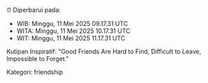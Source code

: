 ⏰ Diperbarui pada:
- WIB: Minggu, 11 Mei 2025 09.17.31 UTC
- WITA: Minggu, 11 Mei 2025 10.17.31 UTC
- WIT: Minggu, 11 Mei 2025 11.17.31 UTC

Kutipan Inspiratif:
"Good Friends Are Hard to Find, Difficult to Leave, Impossible to Forget."


Kategori: friendship

